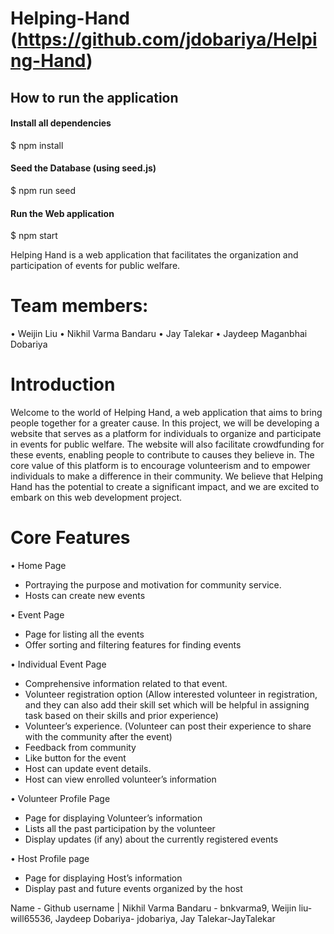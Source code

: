 # Helping-Hand (https://github.com/jdobariya/Helping-Hand)

## How to run the application
#### Install all dependencies
$ npm install

#### Seed the Database (using seed.js)
$ npm run seed

#### Run the Web application
$ npm start


Helping Hand is a web application that facilitates the organization and participation of events for public welfare. 

# Team members:

• Weijin Liu
• Nikhil Varma Bandaru
• Jay Talekar
• Jaydeep Maganbhai Dobariya

# Introduction

Welcome to the world of Helping Hand, a web application that aims to bring people together for a greater cause. In this project, we will be developing a website that serves as a platform for individuals to organize and participate in events for public welfare. The website will also facilitate crowdfunding for these events, enabling people to contribute to causes they believe in. The core value of this platform is to encourage volunteerism and to empower individuals to make a difference in their community. We believe that Helping Hand has the potential to create a significant impact, and we are excited to embark on this web development project.

# Core Features

• Home Page

+ Portraying the purpose and motivation for community service.
+ Hosts can create new events

• Event Page

+ Page for listing all the events
+ Offer sorting and filtering features for finding events

• Individual Event Page

+ Comprehensive information related to that event.
+ Volunteer registration option (Allow interested volunteer in registration, and they can also add their skill set which will be helpful in assigning task based on their skills and prior experience)
+ Volunteer’s experience. (Volunteer can post their experience to share with the community after the event)
+ Feedback from community
+ Like button for the event
+ Host can update event details.
+ Host can view enrolled volunteer’s information

• Volunteer Profile Page

+ Page for displaying Volunteer’s information
+ Lists all the past participation by the volunteer
+ Display updates (if any) about the currently registered events

• Host Profile page

+ Page for displaying Host’s information
+ Display past and future events organized by the host

Name  - Github username |
Nikhil Varma Bandaru - bnkvarma9,
Weijin liu- will65536,
Jaydeep Dobariya- jdobariya,
Jay Talekar-JayTalekar
